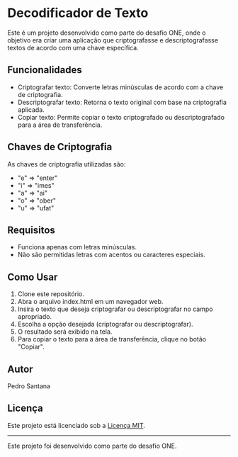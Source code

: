# Decodificador de Texto

Este é um projeto desenvolvido como parte do desafio ONE, onde o objetivo era criar uma aplicação que criptografasse e descriptografasse textos de acordo com uma chave específica.

## Funcionalidades

- Criptografar texto: Converte letras minúsculas de acordo com a chave de criptografia.
- Descriptografar texto: Retorna o texto original com base na criptografia aplicada.
- Copiar texto: Permite copiar o texto criptografado ou descriptografado para a área de transferência.

## Chaves de Criptografia

As chaves de criptografia utilizadas são:

- "e" => "enter"
- "i" => "imes"
- "a" => "ai"
- "o" => "ober"
- "u" => "ufat"

## Requisitos

- Funciona apenas com letras minúsculas.
- Não são permitidas letras com acentos ou caracteres especiais.

## Como Usar

1. Clone este repositório.
2. Abra o arquivo index.html em um navegador web.
3. Insira o texto que deseja criptografar ou descriptografar no campo apropriado.
4. Escolha a opção desejada (criptografar ou descriptografar).
5. O resultado será exibido na tela.
6. Para copiar o texto para a área de transferência, clique no botão "Copiar".

## Autor

Pedro Santana

## Licença

Este projeto está licenciado sob a [Licença MIT](https://opensource.org/licenses/MIT).

---
Este projeto foi desenvolvido como parte do desafio ONE.
